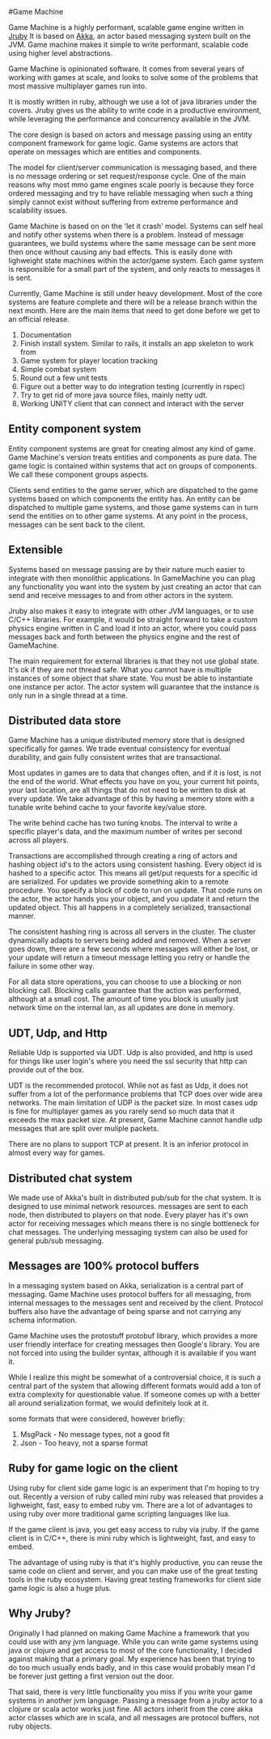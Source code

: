 
#Game Machine

Game Machine is a highly performant, scalable game engine written in [Jruby](http://www.jruby.org)
It is based on [Akka](http://www.akka.io), an actor based messaging system
built on the JVM.  Game machine makes it simple to write performant, scalable
code using higher level abstractions.  

Game Machine is opinionated software.  It comes from several years of working
with games at scale, and looks to solve some of the problems that most
massive multiplayer games run into.

It is mostly written in ruby, although we use a lot of java libraries under the covers.  Jruby
gives us the ability to write code in a productive environment, while leveraging the performance
and concurrency available in the JVM.

The core design is based on actors and message passing using an entity component framework for game logic.
Game systems are actors that operate on messages which are entities and components.

The model for client/server communication is messaging based, and there is no
message ordering or set request/response cycle. One of the main reasons why
most mmo game engines scale poorly is because they force ordered messaging
and try to have reliable messaging when such a thing simply cannot exist
without suffering from extreme performance and scalability issues.

Game Machine is based on on the 'let it crash' model.  Systems can self heal
and notify other systems when there is a problem. Instead of message
guarantees, we build systems where the same message can be sent more then once
without causing any bad effects.  This is easily done with lighweight state
machines within the actor/game system.  Each game system is responsible for a
small part of the system, and only reacts to messages it is sent.  



Currently, Game Machine is still under heavy development.  Most of the core systems are feature complete and there will be a release branch within the next month.  Here are the main items that need to get done before we get to an official release.

1. Documentation
2. Finish install system.  Similar to rails,  it installs an app skeleton to work from
3. Game system for player location tracking
4. Simple combat system
5. Round out a few unit tests
6. Figure out a better way to do integration testing (currently in rspec)
7. Try to get rid of more java source files, mainly netty udt.
8. Working UNITY client that can connect and interact with the server


## Entity component system
Entity component systems are great for creating almost any kind of game.
Game Machine's version treats entities and components as pure data.
The game logic is contained within systems that act on groups of
components.  We call these component groups aspects.

Clients send entities to the game server, which are dispatched to the game
systems based on which components the entity has. An entity can be dispatched
to multiple game systems, and those game systems can in turn send the entities
on to other game systems.  At any point in the process, messages can be sent
back to the client.  


## Extensible
Systems based on message passing are by their nature much easier to integrate 
with then monolithic applications.  In GameMachine you can plug any
functionality you want into the system by just creating an actor that can send
and receive messages to and from other actors in the system.  

Jruby also makes it easy to integrate with other JVM languages, or to use C/C++
libraries.  For example, it would be straight forward to take a custom physics
engine written in C and load it into an actor, where you could pass messages
back and forth between the physics engine and the rest of GameMachine.

The main requirement for external libraries is that they not use global state.
It's ok if they are not thread safe.  What you cannot have is multiple
instances of some object that share state.  You must be able to instantiate one
instance per actor.  The actor system will guarantee that the instance is only
run in a single thread at a time.


## Distributed data store
Game Machine has a unique distributed memory store that is designed
specifically for games.  We trade eventual consistency for eventual durability,
and gain fully consistent writes that are transactional.

Most updates in games are to data that changes often, and if it is lost, is not
the end of the world. What effects you have on you, your current hit points,
your last location, are all things that do not need to be written to disk at
every update.  We take advantage of this by having a memory store with a
tunable write behind cache to your favorite key/value store.

The write behind cache has two tuning knobs.  The interval to write a specific
player's data, and the maximum number of writes per second across all players.

Transactions are accomplished through creating a ring of actors and hashing
object id's to the actors using consistent hashing.  Every object id is hashed
to a specific actor.  This means all get/put requests for a specific id are
serialized.  For updates we provide something akin to a remote procedure.  You
specify a block of code to run on update.  That code runs on the actor, the
actor hands you your object, and you update it and return the updated object.
This all happens in a completely serialized, transactional manner.

The consistent hashing ring is across all servers in the cluster.  The cluster
dynamically adapts to servers being added and removed.  When a server goes
down, there are a few seconds where messages will either be lost, or your
update will return a timeout message letting you retry or handle the failure in
some other way.

For all data store operations, you can choose to use a blocking or non blocking
call.  Blocking calls guarantee that the action was performed, although at a
small cost.  The amount of time you block is usually just network time on the
internal lan, as all updates are done in memory.


## UDT, Udp, and Http
Reliable Udp is supported via UDT.  Udp is also provided, and http is used for things like user login's
where you need the ssl security that http can provide out of the box.

UDT is the recommended protocol.  While not as fast as Udp, it does not suffer from a lot of the  performance
problems that TCP does over wide area networks.  The main limitation of UDP is the packet size.
In most cases udp is fine for multiplayer games as you rarely send so much data that it exceeds the max packet size.  At
present, Game Machine cannot handle udp messages that are split over muliple packets.

There are no plans to support TCP at present.  It is an inferior protocol in almost every way for games.


## Distributed chat system
We made use of Akka's built in distributed pub/sub for the chat system.  It is
designed to use minimal network resources. messages are sent to
each node, then distributed to players on that node.  Every player has it's own
actor for receiving messages which means there is no single bottleneck for
chat messages. The underlying messaging system can also be used for general
pub/sub messaging.


## Messages are 100% protocol buffers
In a messaging system based on Akka, serialization is a central part of messaging. Game Machine uses
protocol buffers for all messaging, from internal messages to the messages sent and received by the client.
Protocol buffers also have the advantage of being sparse and not carrying any schema information.

Game Machine uses the protostuff protobuf library, which provides a more user friendly interface
for creating messages then Google's library.  You are not forced into using the builder syntax, although it 
is available if you want it.

While I realize this might be somewhat of a controversial choice, it is such a
central part of the system that allowing different formats would add a ton of extra
complexity for questionable value.  If someone comes up with a better all
around serialization format, we would definitely look at it.

some formats that were considered, however briefly:

1. MsgPack - No message types, not a good fit
2. Json - Too heavy, not a sparse format


## Ruby for game logic on the client
Using ruby for client side game logic is an experiment that I'm hoping to try
out.  Recently a version of ruby called mini ruby was released that provides a
lighweight, fast, easy to embed ruby vm.  There are a lot of advantages to
using ruby over more traditional game scripting languages like lua.

If the game client is java, you get easy access to ruby via jruby.  If the game
client is in C/C++, there is mini ruby which is lightweight, fast, and easy to
embed.

The advantage of using ruby is that it's highly productive, you can reuse the
same code on client and server, and you can make use of the great testing tools
in the ruby ecosystem.  Having great testing frameworks for client side game
logic is also a huge plus.


## Why Jruby?
Originally I had planned on making Game Machine a framework that you could use
with any jvm language.  While you can write game systems using java or clojure
and get access to most of the core functionality, I decided against making that
a primary goal.  My experience has been that trying to do too much usually ends
badly, and in this case would probably mean I'd be forever just getting a first
version out the door.

That said, there is very little functionality you miss if you write your game
systems in another jvm language.  Passing a message from a jruby actor to a
clojure or scala actor works just fine.  All actors inherit from the core akka
actor classes which are in scala, and all messages are protocol buffers,
not ruby objects.

